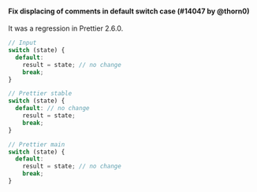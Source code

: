 #### Fix displacing of comments in default switch case (#14047 by @thorn0)

It was a regression in Prettier 2.6.0.

<!-- prettier-ignore -->
```jsx
// Input
switch (state) {
  default:
    result = state; // no change
    break;
}

// Prettier stable
switch (state) {
  default: // no change
    result = state;
    break;
}

// Prettier main
switch (state) {
  default:
    result = state; // no change
    break;
}
```
